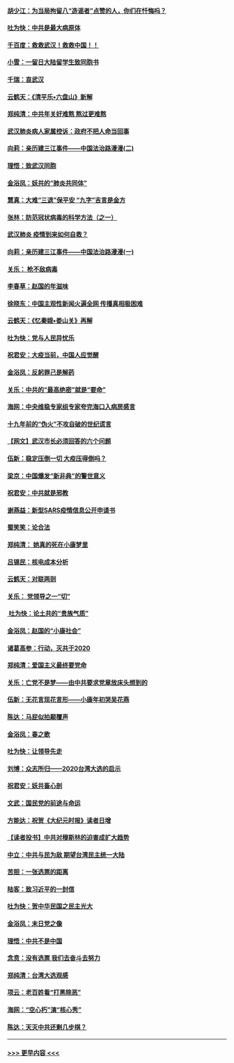 #### [胡少江：为当局拘留八“造谣者”点赞的人，你们在忏悔吗？](../pages/nsc993/n11836801.md?t=02020722) 
#### [吐为快：中共是最大病原体](../pages/nsc993/n11836748.md?t=02020722) 
#### [千百度：救救武汉！救救中国！！](../pages/nsc993/n11836145.md?t=02020722) 
#### [小雪：一留日大陆留学生致同胞书](../pages/nsc993/n11834624.md?t=02020722) 
#### [千瑞：哀武汉](../pages/nsc993/n11833647.md?t=02020722) 
#### [云鹤天：《清平乐▪六盘山》新解](../pages/nsc993/n11833611.md?t=02020722) 
#### [郑纯清：中共年关好难熬 熬过更难熬](../pages/nsc993/n11833489.md?t=02020722) 
#### [武汉肺炎病人家属控诉：政府不把人命当回事](../pages/nsc993/n11833205.md?t=02020722) 
#### [向莉：亲历建三江事件——中国法治路漫漫(二)](../pages/nsc993/n11829102.md?t=02020722) 
#### [理悟：致武汉同胞](../pages/nsc993/n11831522.md?t=02020722) 
#### [金浴凤：妖共的“肺炎共同体”](../pages/nsc993/n11829448.md?t=02020722) 
#### [慧真：大难“三退”保平安 “九字”吉言是金方](../pages/nsc993/n11829501.md?t=02020722) 
#### [张林：防范冠状病毒的科学方法（之一）](../pages/nsc993/n11828618.md?t=02020722) 
#### [武汉肺炎 疫情到来如何自救？](../pages/nsc993/n11827632.md?t=02020722) 
#### [向莉：亲历建三江事件——中国法治路漫漫(一)](../pages/nsc993/n11827190.md?t=02020722) 
#### [关乐： 枪不敌病毒](../pages/nsc993/n11826746.md?t=02020722) 
#### [李春草：赵国的年滋味](../pages/nsc993/n11826321.md?t=02020722) 
#### [徐晓东：中国主观性新闻火遍全网 传播真相极困难](../pages/nsc993/n11826508.md?t=02020722) 
#### [云鹤天：《忆秦娥▪娄山关》再解](../pages/nsc993/n11824682.md?t=02020722) 
#### [吐为快：党与人民异忧乐](../pages/nsc993/n11824660.md?t=02020722) 
#### [祝君安：大疫当前，中国人应觉醒](../pages/nsc993/n11821946.md?t=02020722) 
#### [金浴凤：反躬罪己是解药](../pages/nsc993/n11820280.md?t=02020722) 
#### [关乐：中共的“最高绝密”就是“要命”](../pages/nsc993/n11816946.md?t=02020722) 
#### [海网：中央维稳专家组专家夸完海口入病房感言](../pages/nsc993/n11815138.md?t=02020722) 
#### [十九年前的“伪火”不攻自破的世纪谎言](../pages/nsc993/n11813238.md?t=02020722) 
#### [【网文】武汉市长必须回答的六个问题](../pages/nsc993/n11813848.md?t=02020722) 
#### [伍新：稳定压倒一切 大疫压得倒吗？](../pages/nsc993/n11812634.md?t=02020722) 
#### [梁京：中国爆发“新非典”的警世意义](../pages/nsc993/n11812554.md?t=02020722) 
#### [祝君安：中共就是邪教](../pages/nsc993/n11812431.md?t=02020722) 
#### [谢燕益：新型SARS疫情信息公开申请书](../pages/nsc993/n11808840.md?t=02020722) 
#### [蜀笑笑：论合法](../pages/nsc993/n11808064.md?t=02020722) 
#### [郑纯清： 她真的死在小康梦里](../pages/nsc993/n11806623.md?t=02020722) 
#### [吕锡民：核电成本分析](../pages/nsc993/n11806284.md?t=02020722) 
#### [云鹤天：对联两则](../pages/nsc993/n11805957.md?t=02020722) 
#### [关乐： 党领导之一“切”](../pages/nsc993/n11804505.md?t=02020722) 
#### [ 吐为快：论土共的“贵族气质”](../pages/nsc993/n11804490.md?t=02020722) 
#### [金浴凤：赵国的“小康社会”](../pages/nsc993/n11804452.md?t=02020722) 
#### [诸葛高参：行动，灭共于2020](../pages/nsc993/n11804120.md?t=02020722) 
#### [郑纯清：爱国主义最终要党命](../pages/nsc993/n11802197.md?t=02020722) 
#### [关乐：亡党不是梦——由中共要求党章放床头想到的](../pages/nsc993/n11802156.md?t=02020722) 
#### [伍新：无花言现花言形——小康年初哭吴花燕](../pages/nsc993/n11800044.md?t=02020722) 
#### [陈达：马屁似拍颠覆声](../pages/nsc993/n11800010.md?t=02020722) 
#### [金浴凤：春之歌](../pages/nsc993/n11797687.md?t=02020722) 
#### [吐为快：让领导先走](../pages/nsc993/n11797512.md?t=02020722) 
#### [刘博：众志所归——2020台湾大选的启示](../pages/nsc993/n11796878.md?t=02020722) 
#### [祝君安：妖共畜心剖](../pages/nsc993/n11794273.md?t=02020722) 
#### [文武：国民党的前途与命运](../pages/nsc993/n11794198.md?t=02020722) 
#### [方能达：祝贺《大纪元时报》读者日增](../pages/nsc993/n11793807.md?t=02020722) 
#### [【读者投书】中共对穆斯林的迫害成扩大趋势](../pages/nsc993/n11791371.md?t=02020722) 
#### [中立：中共与民为敌 期望台湾民主统一大陆](../pages/nsc993/n11790392.md?t=02020722) 
#### [苦胆：一张选票的距离](../pages/nsc993/n11788914.md?t=02020722) 
#### [陆客：致习近平的一封信](../pages/nsc993/n11788867.md?t=02020722) 
#### [吐为快：贺中华民国之民主光大](../pages/nsc993/n11788618.md?t=02020722) 
#### [金浴凤：末日党之像](../pages/nsc993/n11787475.md?t=02020722) 
#### [理悟：中共不是中国](../pages/nsc993/n11787463.md?t=02020722) 
#### [念贲：没有选票  我们去奋斗去努力](../pages/nsc993/n11787398.md?t=02020722) 
#### [郑纯清：台湾大选观感](../pages/nsc993/n11786210.md?t=02020722) 
#### [项云：老百姓看“打黑除恶”](../pages/nsc993/n11785398.md?t=02020722) 
#### [海网：“空心朽”演“核心秀”](../pages/nsc993/n11783874.md?t=02020722) 
#### [陈达：天灭中共还剩几步棋？](../pages/nsc993/n11783719.md?t=02020722) 

----
#### [ >>> 更早内容 <<< ](../indexes/nsc993-earlier.md)
